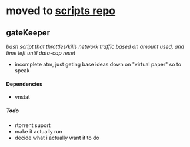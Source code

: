 # moved to [scripts repo](https://github.com/Colseph/scripts)
## gateKeeper
_bash script that throttles/kills network traffic based on amount used, and time left until data-cap reset_
   * incomplete atm, just geting base ideas down on "virtual paper" so to speak

#### Dependencies
   * vnstat

##### Todo
   * rtorrent suport
   * make it actually run
   * decide what i actually want it to do
